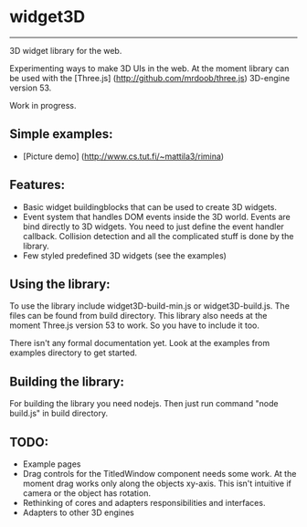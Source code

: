 widget3D
=======
-------

3D widget library for the web.

Experimenting ways to make 3D UIs in the web. At the moment library can be used with the [Three.js] (http://github.com/mrdoob/three.js) 3D-engine version 53.

Work in progress.

Simple examples:
-------
* [Picture demo] (http://www.cs.tut.fi/~mattila3/rimina)

Features:
-------
* Basic widget buildingblocks that can be used to create 3D widgets.
* Event system that handles DOM events inside the 3D world. Events are bind directly to 3D widgets.
You need to just define the event handler callback. Collision detection and all the complicated stuff is done by the library.
* Few styled predefined 3D widgets (see the examples)


Using the library:
-------

To use the library include widget3D-build-min.js or widget3D-build.js. The files can be found from build directory.
This library also needs at the moment Three.js version 53 to work. So you have to include it too.

There isn't any formal documentation yet. Look at the examples from examples directory to get started.

Building the library:
-------

For building the library you need nodejs. Then just run command "node build.js" in build directory.

TODO:
-------
* Example pages
* Drag controls for the TitledWindow component needs some work. At the moment drag works only along the objects xy-axis.
This isn't intuitive if camera or the object has rotation.
* Rethinking of cores and adapters responsibilities and interfaces.
* Adapters to other 3D engines